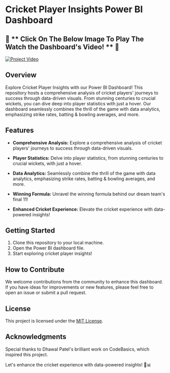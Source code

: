 # Cricket Player Insights Power BI Dashboard

  ## 🚀 ** Click On The Below Image To Play The Watch the Dashboard's Video! ** 🎥
   
[![Project Video](https://img.youtube.com/vi/Y_RmjWhWfl0/0.jpg)](https://www.youtube.com/watch?v=Y_RmjWhWfl0)

## Overview

Explore Cricket Player Insights with our Power BI Dashboard! This repository hosts a comprehensive analysis of cricket players' journeys to success through data-driven visuals. From stunning centuries to crucial wickets, you can dive deep into player statistics with just a hover. Our dashboard seamlessly combines the thrill of the game with data analytics, emphasizing strike rates, batting & bowling averages, and more.

## Features

- **Comprehensive Analysis:** Explore a comprehensive analysis of cricket players' journeys to success through data-driven visuals.

- **Player Statistics:** Delve into player statistics, from stunning centuries to crucial wickets, with just a hover.

- **Data Analytics:** Seamlessly combine the thrill of the game with data analytics, emphasizing strike rates, batting & bowling averages, and more.

- **Winning Formula:** Unravel the winning formula behind our dream team's final 11!

- **Enhanced Cricket Experience:** Elevate the cricket experience with data-powered insights!


## Getting Started

1. Clone this repository to your local machine.
2. Open the Power BI dashboard file.
3. Start exploring cricket player insights!

## How to Contribute

We welcome contributions from the community to enhance this dashboard. If you have ideas for improvements or new features, please feel free to open an issue or submit a pull request.

## License

This project is licensed under the [MIT License](LICENSE).

## Acknowledgments

Special thanks to Dhawal Patel's brilliant work on CodeBasics, which inspired this project.

Let's enhance the cricket experience with data-powered insights! 🚀📊
